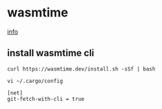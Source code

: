 # wasmtime

[info](https://docs.wasmtime.dev/introduction.html)

## install wasmtime cli

```
curl https://wasmtime.dev/install.sh -sSf | bash
```

```
vi ~/.cargo/config

[net]
git-fetch-with-cli = true
```